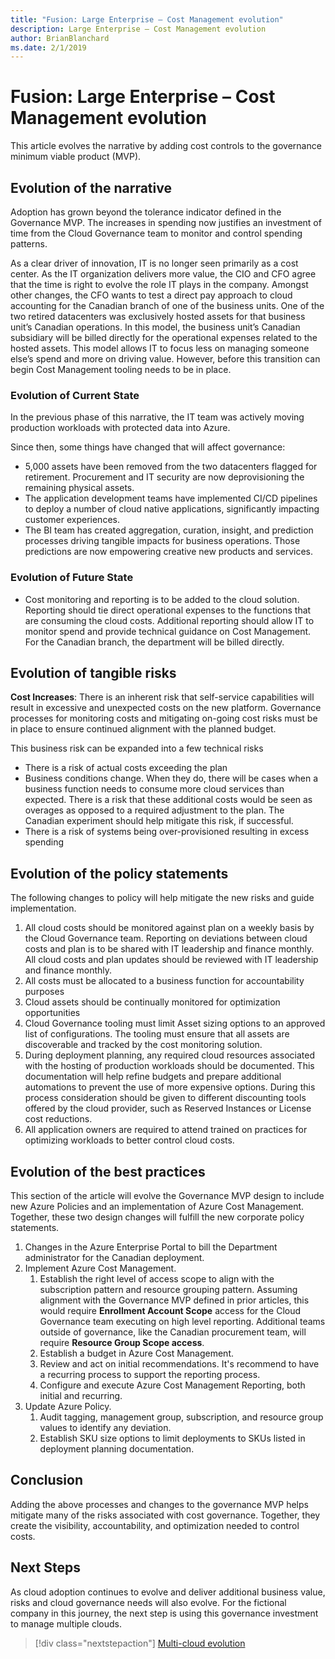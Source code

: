 ```yaml
---
title: "Fusion: Large Enterprise – Cost Management evolution"
description: Large Enterprise – Cost Management evolution
author: BrianBlanchard
ms.date: 2/1/2019
---
```


# Fusion: Large Enterprise – Cost Management evolution

This article evolves the narrative by adding cost controls to the governance minimum viable product (MVP).

## Evolution of the narrative

Adoption has grown beyond the tolerance indicator defined in the Governance MVP. The increases in spending now justifies an investment of time from the Cloud Governance team to monitor and control spending patterns.

As a clear driver of innovation, IT is no longer seen primarily as a cost center. As the IT organization delivers more value, the CIO and CFO agree that the time is right to evolve the role IT plays in the company. Amongst other changes, the CFO wants to test a direct pay approach to cloud accounting for the Canadian branch of one of the business units. One of the two retired datacenters was exclusively hosted assets for that business unit’s Canadian operations. In this model, the business unit’s Canadian subsidiary will be billed directly for the operational expenses related to the hosted assets. This model allows IT to focus less on managing someone else’s spend and more on driving value. However, before this transition can begin Cost Management tooling needs to be in place.

### Evolution of Current State

In the previous phase of this narrative, the IT team was actively moving production workloads with protected data into Azure.

Since then, some things have changed that will affect governance:

- 5,000 assets have been removed from the two datacenters flagged for retirement. Procurement and IT security are now deprovisioning the remaining physical assets.
- The application development teams have implemented CI/CD pipelines to deploy a number of cloud native applications, significantly impacting customer experiences.
- The BI team has created aggregation, curation, insight, and prediction processes driving tangible impacts for business operations. Those predictions are now empowering creative new products and services.

### Evolution of Future State

- Cost monitoring and reporting is to be added to the cloud solution. Reporting should tie direct operational expenses to the functions that are consuming the cloud costs. Additional reporting should allow IT to monitor spend and provide technical guidance on Cost Management. For the Canadian branch, the department will be billed directly.

## Evolution of tangible risks

**Cost Increases**: There is an inherent risk that self-service capabilities will result in excessive and unexpected costs on the new platform. Governance processes for monitoring costs and mitigating on-going cost risks must be in place to ensure continued alignment with the planned budget.

This business risk can be expanded into a few technical risks

- There is a risk of actual costs exceeding the plan
- Business conditions change. When they do, there will be cases when a business function needs to consume more cloud services than expected. There is a risk that these additional costs would be seen as overages as opposed to a required adjustment to the plan. The Canadian experiment should help mitigate this risk, if successful.
- There is a risk of systems being over-provisioned resulting in excess spending

## Evolution of the policy statements

The following changes to policy will help mitigate the new risks and guide implementation.

1. All cloud costs should be monitored against plan on a weekly basis by the Cloud Governance team. Reporting on deviations between cloud costs and plan is to be shared with IT leadership and finance monthly. All cloud costs and plan updates should be reviewed with IT leadership and finance monthly.
2. All costs must be allocated to a business function for accountability purposes
3. Cloud assets should be continually monitored for optimization opportunities
4. Cloud Governance tooling must limit Asset sizing options to an approved list of configurations. The tooling must ensure that all assets are discoverable and tracked by the cost monitoring solution.
5. During deployment planning, any required cloud resources associated with the hosting of production workloads should be documented. This documentation will help refine budgets and prepare additional automations to prevent the use of more expensive options. During this process consideration should be given to different discounting tools offered by the cloud provider, such as Reserved Instances or License cost reductions.
6. All application owners are required to attend trained on practices for optimizing workloads to better control cloud costs.

## Evolution of the best practices

This section of the article will evolve the Governance MVP design to include new Azure Policies and an implementation of Azure Cost Management. Together, these two design changes will fulfill the new corporate policy statements.

1. Changes in the Azure Enterprise Portal to bill the Department administrator for the Canadian deployment.
2. Implement Azure Cost Management.
    1. Establish the right level of access scope to align with the subscription pattern and resource grouping pattern. Assuming alignment with the Governance MVP defined in prior articles, this would require **Enrollment Account Scope** access for the Cloud Governance team executing on high level reporting. Additional teams outside of governance, like the Canadian procurement team, will require **Resource Group Scope access**.
    2. Establish a budget in Azure Cost Management.
    3. Review and act on initial recommendations. It's recommend to have a recurring process to support the reporting process.
    4. Configure and execute Azure Cost Management Reporting, both initial and recurring.
3. Update Azure Policy.
    1. Audit tagging, management group, subscription, and resource group values to identify any deviation.
    2. Establish SKU size options to limit deployments to SKUs listed in deployment planning documentation.

## Conclusion

Adding the above processes and changes to the governance MVP helps mitigate many of the risks associated with cost governance. Together, they create the visibility, accountability, and optimization needed to control costs.

## Next Steps

As cloud adoption continues to evolve and deliver additional business value, risks and cloud governance needs will also evolve. For the fictional company in this journey, the next step is using this governance investment to manage multiple clouds.

> [!div class="nextstepaction"]
> [Multi-cloud evolution](./multi-cloud.md)